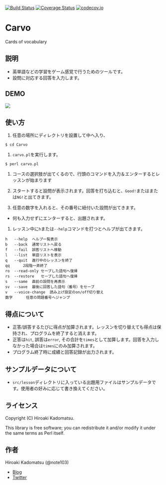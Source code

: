 [![Build Status](https://travis-ci.org/note103/Carvo.svg?branch=master)](https://travis-ci.org/note103/Carvo)
[![Coverage Status](https://coveralls.io/repos/github/note103/Carvo/badge.svg?branch=master)](https://coveralls.io/github/note103/Carvo?branch=master)
[![codecov.io](https://codecov.io/github/note103/Carvo/coverage.svg?branch=master)](https://codecov.io/github/note103/Carvo?branch=master)

Carvo
=====

Cards of vocabulary

## 説明

- 英単語などの学習をゲーム感覚で行うためのツールです。
- 設問に対応する回答を入力します。

## DEMO

![](https://dl.dropboxusercontent.com/u/7779513/carvo/2016-01-20_en.gif)

## 使い方

1. 任意の場所にディレクトリを設置して中へ入り、
```
$ cd Carvo
```

1. `carvo.pl`を実行します。
```
$ perl carvo.pl
```

1. コースの選択肢が出てくるので、行頭のコマンドを入力＆エンターするとレッスンが始まります  

1. スタートすると設問が表示されます。回答を打ち込むと、`Good!`またはまたは`NG!`と出てきます。

1. 任意の数字を入れると、その番号に紐付いた設問が出てきます。
  - 何も入力せずにエンターすると、出題されます。

1. レッスン中に`h`または`--help`コマンドを打つとヘルプが出てきます。
```
h   --help	ヘルプ一覧表示
b   --back	通常リストへ戻る
f   --fail	誤答リストへ移動
l   --list	単語リストを表示
q   --quit	進行中のレッスンを終了
qq  	2段階一斉終了
ro  --read-only	セーブした語句へ復帰
rs  --restore	セーブした語句へ復帰
s   --same	直前の設問を再表示
sv  --save	最後に回答した語句（番号）をセーブ
v   --voice-change	読み上げ設定のon/off切り替え
数字    	任意の問題番号へジャンプ
```

## 得点について

- 正答/誤答するたびに得点が加算されます。レッスンを切り替えても得点は保持され、プログラムを終了すると消えます。
- 正答は`hit`, 誤答は`error`, その合計を`times`として加算します。回答を入力しなかった場合は`times`にのみ加算されます。
- プログラム終了時に成績と回答記録が出力されます。

## サンプルデータについて

- `src/lesson`ディレクトリに入っている出題用ファイルはサンプルデータです。使用者の好みに応じて書き換えてください。

## ライセンス
Copyright (C) Hiroaki Kadomatsu.

This library is free software; you can redistribute it and/or modify it under the same terms as Perl itself.

## 作者

Hiroaki Kadomatsu (@note103)

- [Blog](http://note103.hateblo.jp/)
- [Twitter](https://twitter.com/note103)
